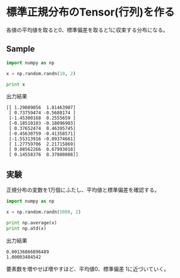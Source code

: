 # 標準正規分布のTensor(行列)を作る

各値の平均値を取ると0、標準偏差を取ると1に収束する分布になる。

## Sample

```python
import numpy as np

x = np.random.randn(10, 2)

print x
```

出力結果
```shell
[[ 1.29809056  1.81463907]
 [ 0.73759474 -0.5688174 ]
 [-1.45300168  0.2555659 ]
 [-0.18510103 -0.18096903]
 [ 0.37652474  0.46395745]
 [-0.45630759 -0.41358571]
 [-1.55313916 -0.09374661]
 [ 1.27759706  2.21715869]
 [ 0.08562266  0.67993018]
 [ 0.14558376  0.37880808]]
```

## 実験

正規分布の変数を1万個にふたし、平均値と標準偏差を確認する。

```python
import numpy as np

x = np.random.randn(5000, 2)

print np.average(x)
print np.atd(x)
```

出力結果
```shell
0.00136866896489
1.00003484542
```

要素数を増やせば増やすほど、平均値0、標準偏差 1に近づいていく。



